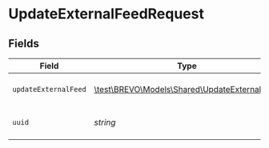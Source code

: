 # UpdateExternalFeedRequest


## Fields

| Field                                                                                     | Type                                                                                      | Required                                                                                  | Description                                                                               |
| ----------------------------------------------------------------------------------------- | ----------------------------------------------------------------------------------------- | ----------------------------------------------------------------------------------------- | ----------------------------------------------------------------------------------------- |
| `updateExternalFeed`                                                                      | [\test\BREVO\Models\Shared\UpdateExternalFeed](../../models/shared/UpdateExternalFeed.md) | :heavy_check_mark:                                                                        | Values to update a feed                                                                   |
| `uuid`                                                                                    | *string*                                                                                  | :heavy_check_mark:                                                                        | UUID of the feed to update                                                                |